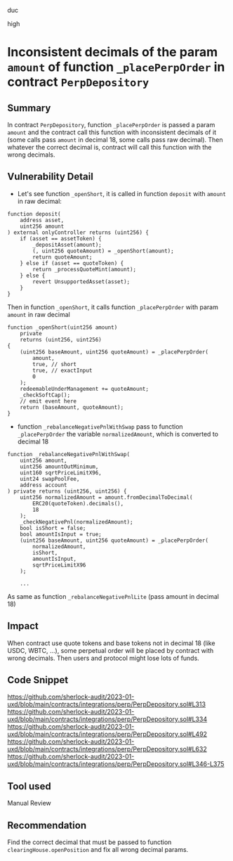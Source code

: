 duc

high

# Inconsistent decimals of the param `amount` of function `_placePerpOrder` in contract `PerpDepository`

## Summary
In contract `PerpDepository`, function `_placePerpOrder` is passed a param `amount` and the contract call this function with inconsistent decimals of it (some calls pass `amount` in decimal 18, some calls pass raw decimal). Then whatever the correct decimal is, contract will call this function with the wrong decimals.
## Vulnerability Detail
* Let's see function `_openShort`, it is called in function `deposit` with `amount` in raw decimal:
```solidity=
function deposit(
    address asset,
    uint256 amount
) external onlyController returns (uint256) {
    if (asset == assetToken) {
        _depositAsset(amount);
        (, uint256 quoteAmount) = _openShort(amount);
        return quoteAmount;
    } else if (asset == quoteToken) {
        return _processQuoteMint(amount);
    } else {
        revert UnsupportedAsset(asset);
    }
}
```
Then in function `_openShort`, it calls function `_placePerpOrder` with param `amount` in raw decimal
```solidity= 
function _openShort(uint256 amount)
    private
    returns (uint256, uint256)
{
    (uint256 baseAmount, uint256 quoteAmount) = _placePerpOrder(
        amount,
        true, // short
        true, // exactInput
        0
    );
    redeemableUnderManagement += quoteAmount;
    _checkSoftCap();
    // emit event here
    return (baseAmount, quoteAmount);
}
```
* function `_rebalanceNegativePnlWithSwap` pass to function `_placePerpOrder` the variable `normalizedAmount`, which is converted to decimal 18
```solidity=
function _rebalanceNegativePnlWithSwap(
    uint256 amount,
    uint256 amountOutMinimum,
    uint160 sqrtPriceLimitX96,
    uint24 swapPoolFee,
    address account
) private returns (uint256, uint256) {
    uint256 normalizedAmount = amount.fromDecimalToDecimal(
        ERC20(quoteToken).decimals(),
        18
    );
    _checkNegativePnl(normalizedAmount);
    bool isShort = false;
    bool amountIsInput = true;
    (uint256 baseAmount, uint256 quoteAmount) = _placePerpOrder(
        normalizedAmount,
        isShort,
        amountIsInput,
        sqrtPriceLimitX96
    );
    
    ...
```
As same as function `_rebalanceNegativePnlLite` (pass amount in decimal 18)

## Impact
When contract use quote tokens and base tokens not in decimal 18 (like USDC, WBTC, ...), some perpetual order will be placed by contract with wrong decimals. Then users and protocol might lose lots of funds.
## Code Snippet
https://github.com/sherlock-audit/2023-01-uxd/blob/main/contracts/integrations/perp/PerpDepository.sol#L313
https://github.com/sherlock-audit/2023-01-uxd/blob/main/contracts/integrations/perp/PerpDepository.sol#L334
https://github.com/sherlock-audit/2023-01-uxd/blob/main/contracts/integrations/perp/PerpDepository.sol#L492
https://github.com/sherlock-audit/2023-01-uxd/blob/main/contracts/integrations/perp/PerpDepository.sol#L632
https://github.com/sherlock-audit/2023-01-uxd/blob/main/contracts/integrations/perp/PerpDepository.sol#L346-L375

## Tool used

Manual Review

## Recommendation
Find the correct decimal that must be passed to function `clearingHouse.openPosition` and fix all wrong decimal params.

